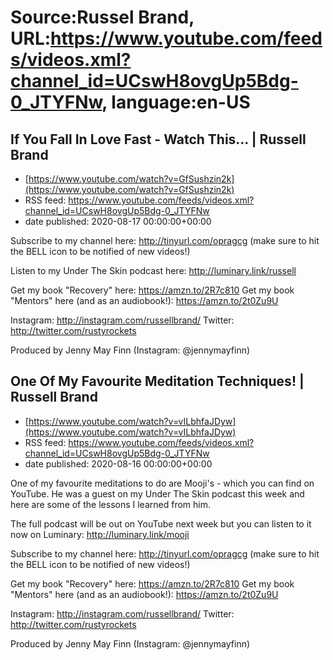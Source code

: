 # Source:Russel Brand, URL:https://www.youtube.com/feeds/videos.xml?channel_id=UCswH8ovgUp5Bdg-0_JTYFNw, language:en-US

## If You Fall In Love Fast - Watch This... | Russell Brand
 - [https://www.youtube.com/watch?v=GfSushzin2k](https://www.youtube.com/watch?v=GfSushzin2k)
 - RSS feed: https://www.youtube.com/feeds/videos.xml?channel_id=UCswH8ovgUp5Bdg-0_JTYFNw
 - date published: 2020-08-17 00:00:00+00:00

Subscribe to my channel here: http://tinyurl.com/opragcg
(make sure to hit the BELL icon to be notified of new videos!)

Listen to my Under The Skin podcast here: 
http://luminary.link/russell

Get my book "Recovery" here: https://amzn.to/2R7c810
Get my book "Mentors" here (and as an audiobook!): https://amzn.to/2t0Zu9U

Instagram: http://instagram.com/russellbrand/
Twitter: http://twitter.com/rustyrockets

Produced by Jenny May Finn (Instagram: @jennymayfinn)

## One Of My Favourite Meditation Techniques! | Russell Brand
 - [https://www.youtube.com/watch?v=vILbhfaJDyw](https://www.youtube.com/watch?v=vILbhfaJDyw)
 - RSS feed: https://www.youtube.com/feeds/videos.xml?channel_id=UCswH8ovgUp5Bdg-0_JTYFNw
 - date published: 2020-08-16 00:00:00+00:00

One of my favourite meditations to do are Mooji's - which you can find on YouTube. He was a guest on my Under The Skin podcast this week and here are some of the lessons I learned from him.

The full podcast will be out on YouTube next week but you can listen to it now on Luminary: http://luminary.link/mooji

Subscribe to my channel here: http://tinyurl.com/opragcg
(make sure to hit the BELL icon to be notified of new videos!)

Get my book "Recovery" here: https://amzn.to/2R7c810
Get my book "Mentors" here (and as an audiobook!): https://amzn.to/2t0Zu9U

Instagram: http://instagram.com/russellbrand/
Twitter: http://twitter.com/rustyrockets

Produced by Jenny May Finn (Instagram: @jennymayfinn)

